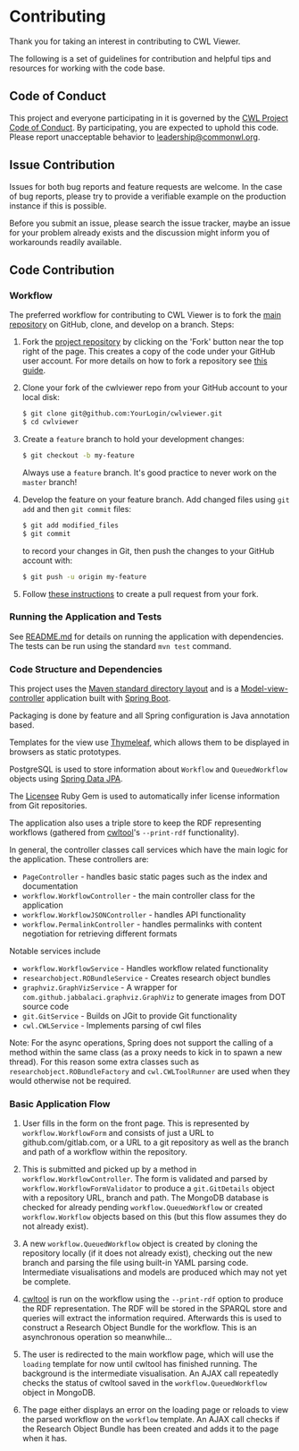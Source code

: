# Contributing
Thank you for taking an interest in contributing to CWL Viewer.

The following is a set of guidelines for contribution and helpful 
tips and resources for working with the code base.

## Code of Conduct
This project and everyone participating in it is governed by 
the [CWL Project Code of Conduct](https://github.com/common-workflow-language/common-workflow-language/blob/master/CODE_OF_CONDUCT.md). 
By participating, you are expected to uphold this code. 
Please report unacceptable behavior to 
[leadership@commonwl.org](mailto:leadership@commonwl.org).

## Issue Contribution
Issues for both bug reports and feature requests are welcome. In 
the case of bug reports, please try to provide a verifiable example 
on the production instance if this is possible.

Before you submit an issue, please search the issue tracker, maybe 
an issue for your problem already exists and the discussion might 
inform you of workarounds readily available.

## Code Contribution

### Workflow
The preferred workflow for contributing to CWL Viewer is to fork the
[main repository](https://github.com/common-workflow-language/cwlviewer) on
GitHub, clone, and develop on a branch. Steps:

1. Fork the [project repository](https://github.com/common-workflow-language/cwlviewer)
   by clicking on the 'Fork' button near the top right of the page. This creates
   a copy of the code under your GitHub user account. For more details on
   how to fork a repository see [this guide](https://help.github.com/articles/fork-a-repo/).

2. Clone your fork of the cwlviewer repo from your GitHub account to your local disk:

   ```bash
   $ git clone git@github.com:YourLogin/cwlviewer.git
   $ cd cwlviewer
   ```

3. Create a ``feature`` branch to hold your development changes:

   ```bash
   $ git checkout -b my-feature
   ```

   Always use a ``feature`` branch. It's good practice to never work on the ``master`` branch!

4. Develop the feature on your feature branch. Add changed files using ``git add`` and then ``git commit`` files:

   ```bash
   $ git add modified_files
   $ git commit
   ```

   to record your changes in Git, then push the changes to your GitHub account with:

   ```bash
   $ git push -u origin my-feature
   ```

5. Follow [these instructions](https://help.github.com/articles/creating-a-pull-request-from-a-fork)
to create a pull request from your fork.

### Running the Application and Tests
See [README.md](README.md) for details on running the application with dependencies.
The tests can be run using the standard `mvn test` command.

### Code Structure and Dependencies
This project uses the [Maven standard directory layout](https://maven.apache.org/guides/introduction/introduction-to-the-standard-directory-layout.html) 
and is a [Model-view-controller](https://en.wikipedia.org/wiki/Model%E2%80%93view%E2%80%93controller) 
application built with [Spring Boot](https://projects.spring.io/spring-boot/).

Packaging is done by feature and all Spring configuration is 
Java annotation based.

Templates for the view use [Thymeleaf](http://www.thymeleaf.org/), 
which allows them to be displayed in browsers as static prototypes.

PostgreSQL is used to store information about `Workflow` and `QueuedWorkflow` 
objects using [Spring Data JPA](https://docs.spring.io/spring-data/jpa/docs/current/reference/html/).

The [Licensee](https://github.com/licensee/licensee) Ruby Gem is used to automatically infer license information from
Git repositories.

The application also uses a triple store to keep the RDF representing 
workflows (gathered from [cwltool](https://github.com/common-workflow-language/cwltool)'s 
`--print-rdf` functionality).

In general, the controller classes call services which have the main logic for 
the application. These controllers are:
* `PageController` - handles basic static pages such as the index and documentation
* `workflow.WorkflowController` - the main controller class for the application
* `workflow.WorkflowJSONController` - handles API functionality
* `workflow.PermalinkController` - handles permalinks with content negotiation for 
retrieving different formats

Notable services include
* `workflow.WorkflowService` - Handles workflow related functionality
* `researchobject.ROBundleService` - Creates research object bundles
* `graphviz.GraphVizService` - A wrapper for `com.github.jabbalaci.graphviz.GraphViz` 
to generate images from DOT source code
* `git.GitService` - Builds on JGit to provide Git functionality
* `cwl.CWLService` - Implements parsing of cwl files

Note: For the async operations, Spring does not support the calling of a method within 
the same class (as a proxy needs to kick in to spawn a new thread). For this reason 
some extra classes such as `researchobject.ROBundleFactory` and `cwl.CWLToolRunner` 
are used when they would otherwise not be required.

### Basic Application Flow

1. User fills in the form on the front page. This is represented by 
`workflow.WorkflowForm` and consists of just a URL to github.com/gitlab.com,
or a URL to a git repository as well as the branch and path of a 
workflow within the repository.

2. This is submitted and picked up by a method in `workflow.WorkflowController`. 
The form is validated and parsed by `workflow.WorkflowFormValidator` to 
produce a `git.GitDetails` object with a repository URL, branch and path. 
The MongoDB database is checked for already pending `workflow.QueuedWorkflow` or 
created `workflow.Workflow` objects based on this (but this flow assumes they do 
not already exist).

3. A new `workflow.QueuedWorkflow` object is created by cloning the repository 
locally (if it does not already exist), checking out the new branch and parsing 
the file using built-in YAML parsing code. Intermediate visualisations and 
models are produced which may not yet be complete.

4. [cwltool](https://github.com/common-workflow-language/cwltool) is run on the 
workflow using the `--print-rdf` option to produce the RDF representation. The RDF 
will be stored in the SPARQL store and queries will extract the information 
required. Afterwards this is used to construct a Research Object Bundle for the workflow. 
This is an asynchronous operation so meanwhile...

5. The user is redirected to the main workflow page, which will use the `loading` 
template for now until cwltool has finished running. The background is the intermediate 
visualisation. An AJAX call repeatedly checks the status of cwltool saved in the 
`workflow.QueuedWorkflow` object in MongoDB.

6. The page either displays an error on the loading page or reloads to view the 
 parsed workflow on the `workflow` template. An AJAX call checks if the Research Object 
 Bundle has been created and adds it to the page when it has.
